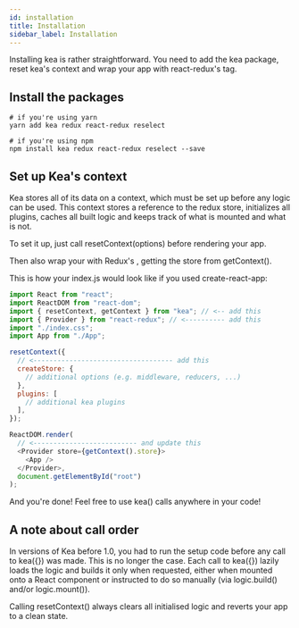 ```yaml
---
id: installation
title: Installation
sidebar_label: Installation
---
```


Installing kea is rather straightforward. You need to add the kea package, reset kea's context and wrap your app with react-redux's <Provider /> tag.

## Install the packages

```shell
# if you're using yarn
yarn add kea redux react-redux reselect

# if you're using npm
npm install kea redux react-redux reselect --save
```

## Set up Kea's context

Kea stores all of its data on a context, which must be set up before any logic can be used. This context stores a reference to the redux store, initializes all plugins, caches all built logic and keeps track of what is mounted and what is not.

To set it up, just call resetContext(options) before rendering your app.

Then also wrap your <App /> with Redux's <Provider />, getting the store from getContext().

This is how your index.js would look like if you used create-react-app:

```javascript
import React from "react";
import ReactDOM from "react-dom";
import { resetContext, getContext } from "kea"; // <-- add this
import { Provider } from "react-redux"; // <---------- add this
import "./index.css";
import App from "./App";

resetContext({
  // <----------------------------------- add this
  createStore: {
    // additional options (e.g. middleware, reducers, ...)
  },
  plugins: [
    // additional kea plugins
  ],
});

ReactDOM.render(
  // <-------------------------- and update this
  <Provider store={getContext().store}>
    <App />
  </Provider>,
  document.getElementById("root")
);
```

And you're done! Feel free to use kea() calls anywhere in your code!

## A note about call order

In versions of Kea before 1.0, you had to run the setup code before any call to kea({}) was made. This is no longer the case. Each call to kea({}) lazily loads the logic and builds it only when requested, either when mounted onto a React component or instructed to do so manually (via logic.build() and/or logic.mount()).

Calling resetContext() always clears all initialised logic and reverts your app to a clean state.
